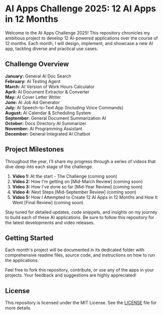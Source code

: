 # AI Apps Challenge 2025: 12 AI Apps in 12 Months

Welcome to the AI Apps Challenge 2025! This repository chronicles my ambitious project to develop 12 AI-powered applications over the course of 12 months. Each month, I will design, implement, and showcase a new AI app, tackling diverse and practical use cases.

## Challenge Overview

**January:** General AI Doc Search  
**February:** AI Testing Agent  
**March:** AI Version of Work Hours Calculator  
**April:** AI Document Extractor & Converter  
**May:** AI Cover Letter Writer  
**June:** AI Job Ad Generator  
**July:** AI Speech-to-Text App (Including Voice Commands)  
**August:** AI Calendar & Scheduling System  
**September:** General Document Summarization AI  
**October:** Docs Directory AI Summarizer  
**November:** AI Programming Assistant  
**December:** General Integrated AI Chatbot

## Project Milestones

Throughout the year, I’ll share my progress through a series of videos that dive deep into each stage of the challenge:
1. **Video 1:** At the start - The Challenge (coming soon)
2. **Video 2:** How I'm getting on [Mid-March Review] (coming soon)
3. **Video 3:** How I've done so far [Mid-Year Review] (coming soon)
4. **Video 4:** Next Steps [Mid-September Review] (coming soon)
5. **Video 5:** How I Attempted to Create 12 AI Apps in 12 Months and How It Went [Final Review] (coming soon)

Stay tuned for detailed updates, code snippets, and insights on my journey to build each of these AI applications. Be sure to follow this repository for the latest developments and video releases.

## Getting Started

Each month's project will be documented in its dedicated folder with comprehensive readme files, source code, and instructions on how to run the applications.

Feel free to fork this repository, contribute, or use any of the apps in your projects. Your feedback and suggestions are highly appreciated!

## License

This repository is licensed under the MIT License. See the [LICENSE](LICENSE) file for more details.
